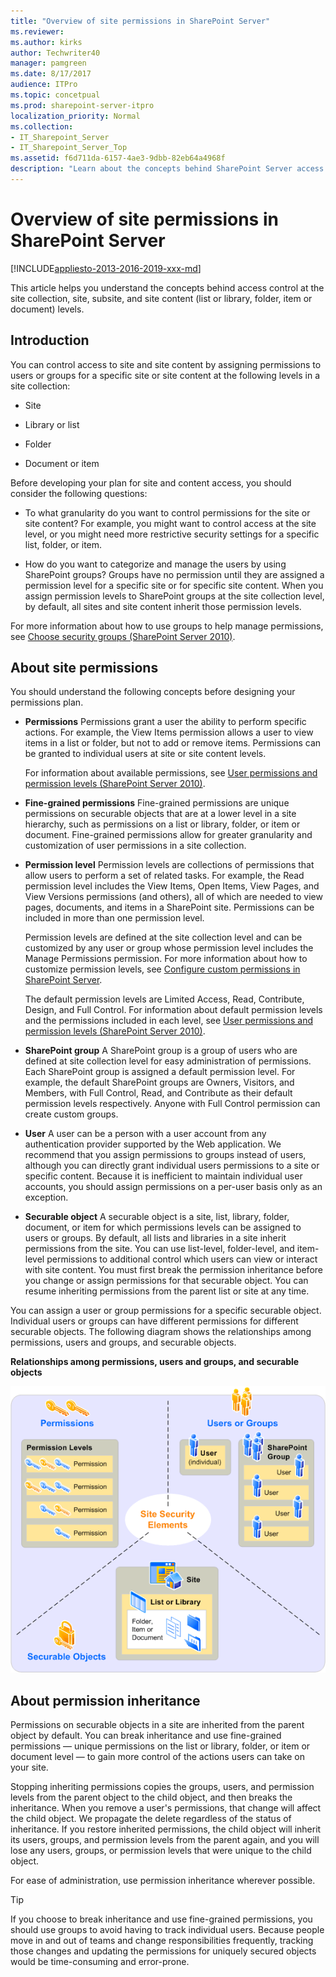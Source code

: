 ```yaml
---
title: "Overview of site permissions in SharePoint Server"
ms.reviewer: 
ms.author: kirks
author: Techwriter40
manager: pamgreen
ms.date: 8/17/2017
audience: ITPro
ms.topic: concetpual
ms.prod: sharepoint-server-itpro
localization_priority: Normal
ms.collection:
- IT_Sharepoint_Server
- IT_Sharepoint_Server_Top
ms.assetid: f6d711da-6157-4ae3-9dbb-82eb64a4968f
description: "Learn about the concepts behind SharePoint Server access control at the site collection, site, subsite, and site content (list or library, folder, item or document) levels."
---
```


# Overview of site permissions in SharePoint Server

[!INCLUDE[appliesto-2013-2016-2019-xxx-md](../includes/appliesto-2013-2016-2019-xxx-md.md)]
  
This article helps you understand the concepts behind access control at the site collection, site, subsite, and site content (list or library, folder, item or document) levels.
  
## Introduction

You can control access to site and site content by assigning permissions to users or groups for a specific site or site content at the following levels in a site collection:
  
- Site
    
- Library or list
    
- Folder
    
- Document or item
    
Before developing your plan for site and content access, you should consider the following questions:
  
- To what granularity do you want to control permissions for the site or site content? For example, you might want to control access at the site level, or you might need more restrictive security settings for a specific list, folder, or item.
    
- How do you want to categorize and manage the users by using SharePoint groups? Groups have no permission until they are assigned a permission level for a specific site or for specific site content. When you assign permission levels to SharePoint groups at the site collection level, by default, all sites and site content inherit those permission levels. 
    
 For more information about how to use groups to help manage permissions, see [Choose security groups (SharePoint Server 2010)](/sharepoint/sites/sites).
  
## About site permissions
<a name="section1"> </a>

You should understand the following concepts before designing your permissions plan.
  
- **Permissions** Permissions grant a user the ability to perform specific actions. For example, the View Items permission allows a user to view items in a list or folder, but not to add or remove items. Permissions can be granted to individual users at site or site content levels. 
    
    For information about available permissions, see [User permissions and permission levels (SharePoint Server 2010)](user-permissions-and-permission-levels.md).
    
- **Fine-grained permissions** Fine-grained permissions are unique permissions on securable objects that are at a lower level in a site hierarchy, such as permissions on a list or library, folder, or item or document. Fine-grained permissions allow for greater granularity and customization of user permissions in a site collection. 
    
- **Permission level** Permission levels are collections of permissions that allow users to perform a set of related tasks. For example, the Read permission level includes the View Items, Open Items, View Pages, and View Versions permissions (and others), all of which are needed to view pages, documents, and items in a SharePoint site. Permissions can be included in more than one permission level. 
    
    Permission levels are defined at the site collection level and can be customized by any user or group whose permission level includes the Manage Permissions permission. For more information about how to customize permission levels, see [Configure custom permissions in SharePoint Server](/sharepoint/security-for-sharepoint-server/security-for-sharepoint-server).
    
    The default permission levels are Limited Access, Read, Contribute, Design, and Full Control. For information about default permission levels and the permissions included in each level, see [User permissions and permission levels (SharePoint Server 2010)](user-permissions-and-permission-levels.md).
    
- **SharePoint group** A SharePoint group is a group of users who are defined at site collection level for easy administration of permissions. Each SharePoint group is assigned a default permission level. For example, the default SharePoint groups are Owners, Visitors, and Members, with Full Control, Read, and Contribute as their default permission levels respectively. Anyone with Full Control permission can create custom groups. 
    
- **User** A user can be a person with a user account from any authentication provider supported by the Web application. We recommend that you assign permissions to groups instead of users, although you can directly grant individual users permissions to a site or specific content. Because it is inefficient to maintain individual user accounts, you should assign permissions on a per-user basis only as an exception. 
    
- **Securable object** A securable object is a site, list, library, folder, document, or item for which permissions levels can be assigned to users or groups. By default, all lists and libraries in a site inherit permissions from the site. You can use list-level, folder-level, and item-level permissions to additional control which users can view or interact with site content. You must first break the permission inheritance before you change or assign permissions for that securable object. You can resume inheriting permissions from the parent list or site at any time. 
    
You can assign a user or group permissions for a specific securable object. Individual users or groups can have different permissions for different securable objects. The following diagram shows the relationships among permissions, users and groups, and securable objects.
  
**Relationships among permissions, users and groups, and securable objects**

![Displays specific permission levels in SharePoint Server](../media/02f6c1ef-d56e-48cf-9e78-987fd1e883d8.gif)
  
## About permission inheritance
<a name="section3"> </a>

Permissions on securable objects in a site are inherited from the parent object by default. You can break inheritance and use fine-grained permissions — unique permissions on the list or library, folder, or item or document level — to gain more control of the actions users can take on your site. 
  
Stopping inheriting permissions copies the groups, users, and permission levels from the parent object to the child object, and then breaks the inheritance. When you remove a user's permissions, that change will affect the child object. We propagate the delete regardless of the status of inheritance. If you restore inherited permissions, the child object will inherit its users, groups, and permission levels from the parent again, and you will lose any users, groups, or permission levels that were unique to the child object. 
  
For ease of administration, use permission inheritance wherever possible.
  
> [!TIP]
>  If you choose to break inheritance and use fine-grained permissions, you should use groups to avoid having to track individual users. Because people move in and out of teams and change responsibilities frequently, tracking those changes and updating the permissions for uniquely secured objects would be time-consuming and error-prone. 
  


